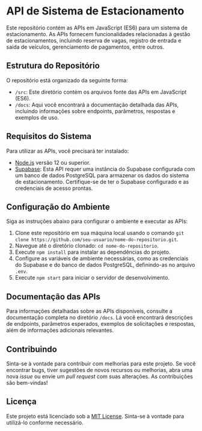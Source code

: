 # API de Sistema de Estacionamento

Este repositório contém as APIs em JavaScript (ES6) para um sistema de estacionamento. As APIs fornecem funcionalidades relacionadas à gestão de estacionamentos, incluindo reserva de vagas, registro de entrada e saída de veículos, gerenciamento de pagamentos, entre outros.

## Estrutura do Repositório

O repositório está organizado da seguinte forma:

- `/src`: Este diretório contém os arquivos fonte das APIs em JavaScript (ES6).
- `/docs`: Aqui você encontrará a documentação detalhada das APIs, incluindo informações sobre endpoints, parâmetros, respostas e exemplos de uso.

## Requisitos do Sistema

Para utilizar as APIs, você precisará ter instalado:

- [Node.js](https://nodejs.org) versão 12 ou superior.
- [Supabase](https://supabase.io): Esta API requer uma instância do Supabase configurada com um banco de dados PostgreSQL para armazenar os dados do sistema de estacionamento. Certifique-se de ter o Supabase configurado e as credenciais de acesso prontas.

## Configuração do Ambiente

Siga as instruções abaixo para configurar o ambiente e executar as APIs:

1. Clone este repositório em sua máquina local usando o comando `git clone https://github.com/seu-usuario/nome-do-repositorio.git`.
2. Navegue até o diretório clonado: `cd nome-do-repositorio`.
3. Execute `npm install` para instalar as dependências do projeto.
4. Configure as variáveis de ambiente necessárias, como as credenciais do Supabase e do banco de dados PostgreSQL, definindo-as no arquivo `.env`.
5. Execute `npm start` para iniciar o servidor de desenvolvimento.

## Documentação das APIs

Para informações detalhadas sobre as APIs disponíveis, consulte a documentação completa no diretório `/docs`. Lá você encontrará descrições de endpoints, parâmetros esperados, exemplos de solicitações e respostas, além de informações adicionais relevantes.

## Contribuindo

Sinta-se à vontade para contribuir com melhorias para este projeto. Se você encontrar bugs, tiver sugestões de novos recursos ou melhorias, abra uma nova _issue_ ou envie um _pull request_ com suas alterações. As contribuições são bem-vindas!

## Licença

Este projeto está licenciado sob a [MIT License](LICENSE). Sinta-se à vontade para utilizá-lo conforme necessário.
